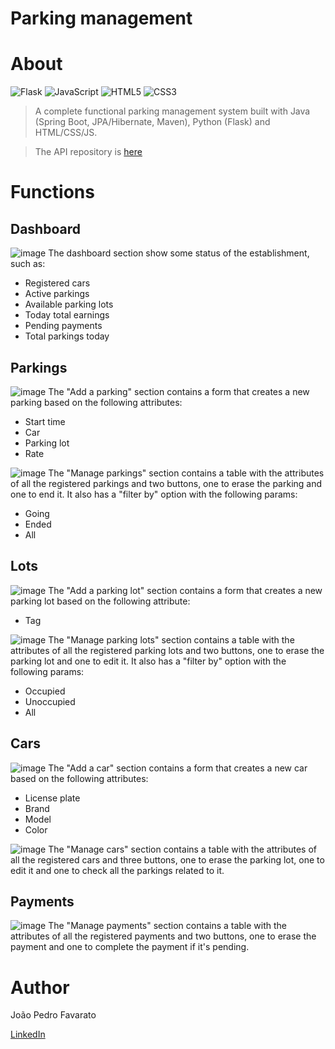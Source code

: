 # Parking management

# About
![Flask](https://img.shields.io/badge/flask-%23000.svg?style=for-the-badge&logo=flask&logoColor=white) ![JavaScript](https://img.shields.io/badge/javascript-%23323330.svg?style=for-the-badge&logo=javascript&logoColor=%23F7DF1E) ![HTML5](https://img.shields.io/badge/html5-%23E34F26.svg?style=for-the-badge&logo=html5&logoColor=white) ![CSS3](https://img.shields.io/badge/css3-%231572B6.svg?style=for-the-badge&logo=css3&logoColor=white)
> A complete functional parking management system built with Java (Spring Boot, JPA/Hibernate, Maven), Python (Flask) and HTML/CSS/JS.

> The API repository is <a href="https://github.com/docafavarato/parking-management-api">here</a>

# Functions
## Dashboard
![image](https://github.com/docafavarato/parking-management/assets/98183878/2a148bb8-428c-47a3-ac9a-ae5747b47f4c)
The dashboard section show some status of the establishment, such as:
- Registered cars
- Active parkings
- Available parking lots
- Today total earnings
- Pending payments
- Total parkings today
## Parkings
![image](https://github.com/docafavarato/parking-management/assets/98183878/5911eeed-3119-4dd5-bfa8-221fb22242b7)
The "Add a parking" section contains a form that creates a new parking based on the following attributes:
- Start time
- Car
- Parking lot
- Rate

![image](https://github.com/docafavarato/parking-management/assets/98183878/8c9b2909-de8c-4309-8af9-592c0fad74d7)
The "Manage parkings" section contains a table with the attributes of all the registered parkings and two buttons, one to erase the parking and one to end it. It also has a "filter by" option with the following params:
- Going
- Ended
- All
## Lots
![image](https://github.com/docafavarato/parking-management/assets/98183878/8b46bbf3-4f3b-483f-b169-fc3ea2e30f91)
The "Add a parking lot" section contains a form that creates a new parking lot based on the following attribute:
- Tag

![image](https://github.com/docafavarato/parking-management/assets/98183878/8e68e53a-5bdd-45ba-996c-037619b2b203)
The "Manage parking lots" section contains a table with the attributes of all the registered parking lots and two buttons, one to erase the parking lot and one to edit it. It also has a "filter by" option with the following params:
- Occupied
- Unoccupied
- All
## Cars
![image](https://github.com/docafavarato/parking-management/assets/98183878/8899cda4-3410-495e-9757-7271964ba764)
The "Add a car" section contains a form that creates a new car based on the following attributes:
- License plate
- Brand
- Model
- Color

![image](https://github.com/docafavarato/parking-management/assets/98183878/4802dbab-97c0-483a-9233-1d30afc52f39)
The "Manage cars" section contains a table with the attributes of all the registered cars and three buttons, one to erase the parking lot, one to edit it and one to check all the parkings related to it.
## Payments
![image](https://github.com/docafavarato/parking-management/assets/98183878/ebd64311-24e4-4814-a73b-f7b48d1cd3c3)
The "Manage payments" section contains a table with the attributes of all the registered payments and two buttons, one to erase the payment and one to complete the payment if it's pending.

# Author
João Pedro Favarato

<a href="https://www.linkedin.com/in/jo%C3%A3o-pedro-favarato-71800b204/">LinkedIn</a>
